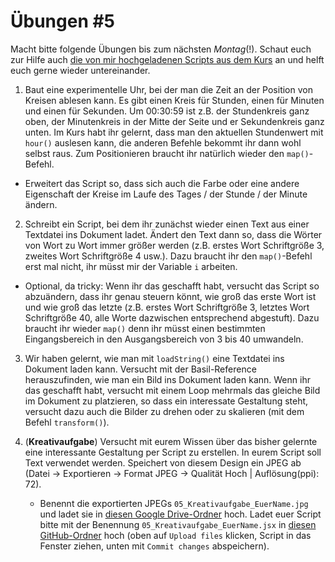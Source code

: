 # Übungen #5

Macht bitte folgende Übungen bis zum nächsten _Montag_(!). Schaut euch zur Hilfe auch [die von mir hochgeladenen Scripts aus dem Kurs](https://github.com/typografie-haw-hamburg/Typografie-programmieren/tree/master/Kurs/05) an und helft euch gerne wieder untereinander.

1. Baut eine experimentelle Uhr, bei der man die Zeit an der Position von Kreisen ablesen kann. Es gibt einen Kreis für Stunden, einen für Minuten und einen für Sekunden. Um 00:30:59 ist z.B. der Stundenkreis ganz oben, der Minutenkreis in der Mitte der Seite und er Sekundenkreis ganz unten. Im Kurs habt ihr gelernt, dass man den aktuellen Stundenwert mit `hour()` auslesen kann, die anderen Befehle bekommt ihr dann wohl selbst raus. Zum Positionieren braucht ihr natürlich wieder den `map()`-Befehl.

  * Erweitert das Script so, dass sich auch die Farbe oder eine andere Eigenschaft der Kreise im Laufe des Tages / der Stunde / der Minute ändern.

2. Schreibt ein Script, bei dem ihr zunächst wieder einen Text aus einer Textdatei ins Dokument ladet. Ändert den Text dann so, dass die Wörter von Wort zu Wort immer größer werden (z.B. erstes Wort Schriftgröße 3, zweites Wort Schriftgröße 4 usw.). Dazu braucht ihr den `map()`-Befehl erst mal nicht, ihr müsst mir der Variable `i` arbeiten.

  * Optional, da tricky: Wenn ihr das geschafft habt, versucht das Script so abzuändern, dass ihr genau steuern könnt, wie groß das erste Wort ist und wie groß das letzte (z.B. erstes Wort Schriftgröße 3, letztes Wort Schriftgröße 40, alle Worte dazwischen entsprechend abgestuft). Dazu braucht ihr wieder `map()` denn ihr müsst einen bestimmten Eingangsbereich in den Ausgangsbereich von 3 bis 40 umwandeln.

3. Wir haben gelernt, wie man mit `loadString()` eine Textdatei ins Dokument laden kann. Versucht mit der Basil-Reference herauszufinden, wie man ein Bild ins Dokument laden kann. Wenn ihr das geschafft habt, versucht mit einem Loop mehrmals das gleiche Bild im Dokument zu platzieren, so dass ein interessate Gestaltung steht, versucht dazu auch die Bilder zu drehen oder zu skalieren (mit dem Befehl `transform()`).

4. (**Kreativaufgabe**) Versucht mit eurem Wissen über das bisher gelernte eine interessante Gestaltung per Script zu erstellen. In eurem Script soll Text verwendet werden. Speichert von diesem Design ein JPEG ab (Datei -> Exportieren -> Format JPEG -> Qualität Hoch | Auflösung(ppi): 72).

    * Benennt die exportierten JPEGs `05_Kreativaufgabe_EuerName.jpg` und ladet sie in [diesen Google Drive-Ordner](https://drive.google.com/drive/folders/1GdBTpg3Xufp2KlHHvsp9b3l3fKOEEICN?usp=sharing) hoch. Ladet euer Script bitte mit der Benennung `05_Kreativaufgabe_EuerName.jsx` in [diesen  GitHub-Ordner](https://github.com/typografie-haw-hamburg/Typografie-programmieren/tree/master/Uebungen/Loesungen) hoch (oben auf `Upload files` klicken, Script in das Fenster ziehen, unten mit `Commit changes` abspeichern).
